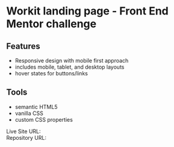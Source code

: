 # Workit landing page - Front End Mentor challenge  
  
## Features    
- Responsive design with mobile first approach  
- includes mobile, tablet, and desktop layouts  
- hover states for buttons/links  
  
## Tools   
- semantic HTML5  
- vanilla CSS  
- custom CSS properties  
  
Live Site URL:  
Repository URL:   
